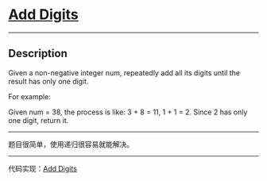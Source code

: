 # [Add Digits](https://leetcode.com/problems/add-digits/)

---

## Description

Given a non-negative integer num, repeatedly add all its digits until the result has only one digit.

For example:

Given num = 38, the process is like: 3 + 8 = 11, 1 + 1 = 2. Since 2 has only one digit, return it.

---

题目很简单，使用递归很容易就能解决。

---

代码实现：[Add Digits](./AddDigits.py)


